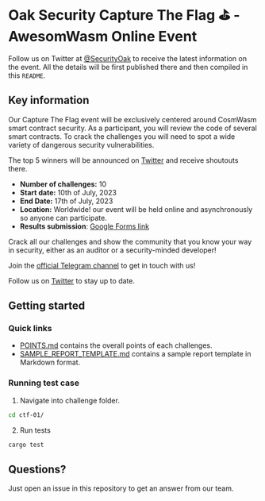# Oak Security Capture The Flag ⛳️ - AwesomWasm Online Event

Follow us on Twitter at [@SecurityOak](https://twitter.com/SecurityOak) to receive the latest information on the event. All the details will be first published there and then compiled in this `README`.

## Key information

Our Capture The Flag event will be exclusively centered around CosmWasm smart contract security. As a participant, you will review the code of several smart contracts. To crack the challenges you will need to spot a wide variety of dangerous security vulnerabilities. 

The top 5 winners will be announced on [Twitter](https://twitter.com/securityoak) and receive shoutouts there.

- **Number of challenges:** 10
- **Start date:** 10th of July, 2023
- **End Date:** 17th of July, 2023
- **Location:** Worldwide! our event will be held online and asynchronously so anyone can participate.
- **Results submission**: [Google Forms link](https://docs.google.com/forms/d/e/1FAIpQLSfc5Pr7sNCOIUP4aORM9JV4MTJi0Kl7QhPLHQSHX8Bgb9BUCw/viewform)

Crack all our challenges and show the community that you know your way in security, either as an auditor or a security-minded developer!

Join the [official Telegram channel](https://t.me/+8ilY7qeG4stlYzJi) to get in touch with us!

Follow us on [Twitter](https://twitter.com/SecurityOak) to stay up to date.

## Getting started

### Quick links

- [POINTS.md](POINTS.md) contains the overall points of each challenges.
- [SAMPLE_REPORT_TEMPLATE.md](SAMPLE_REPORT_TEMPLATE.md) contains a sample report template in Markdown format.

### Running test case

1. Navigate into challenge folder.

```bash
cd ctf-01/
```

2. Run tests

```bash
cargo test
```

## Questions?

Just open an issue in this repository to get an answer from our team.